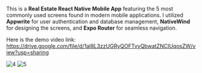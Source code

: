This is a **Real Estate React Native Mobile App** featuring the 5 most commonly used screens found in modern mobile applications. 
I utilized **Appwrite** for user authentication and database management, **NativeWind** for designing the screens, and **Expo Router** for seamless navigation.

Here is the demo video link: https://drive.google.com/file/d/1al8L3zzUGRyQOFTvyQbwatZNCIUqosZW/view?usp=sharing

![4](https://github.com/user-attachments/assets/f4479546-28b7-4bac-bcec-49a0699ab5bf)
![5](https://github.com/user-attachments/assets/f60e1af5-1050-4e10-8128-aff714cdf770)

